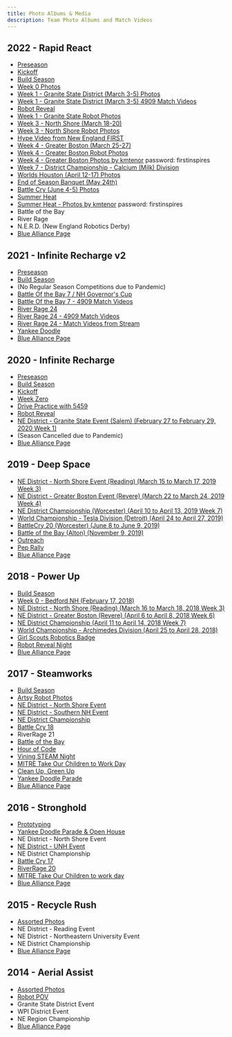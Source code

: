 ```yaml
---
title: Photo Albums & Media
description: Team Photo Albums and Match Videos
---
```


## 2022 - Rapid React
- [Preseason](https://photos.app.goo.gl/mnXAjcovJr3xpLTQ7)
- [Kickoff](https://photos.app.goo.gl/WmbH6nJRJBVJd8dK7)
- [Build Season](https://photos.app.goo.gl/zfcTyqDhC3XhiVeH8)
- [Week 0 Photos](https://photos.app.goo.gl/5WRWNa7XaW8ywNvb8)
- [Week 1 - Granite State District (March 3-5) Photos](https://photos.app.goo.gl/NFuJxfrbKAHH4spd8)
- [Week 1 - Granite State District (March 3-5) 4909 Match Videos](https://www.youtube.com/watch?v=nvY1YtocpO0&list=PLlKTcxHFcdxuTbgHzaViO-Wj4kbDxZ6dA)
- [Robot Reveal](https://photos.app.goo.gl/ay7ZZTgveWni5t4V6)
- [Week 1 - Granite State Robot Photos](https://photos.app.goo.gl/1QBZ7ud22x4NL8QV6)
- [Week 3 - North Shore (March 18-20)](https://photos.app.goo.gl/ACbkYg7yeHgawX3h8)
- [Week 3 - North Shore Robot Photos](https://photos.app.goo.gl/HwGpq9xTDoKSrJQz5)
- [Hype Video from New England FIRST](https://www.youtube.com/watch?v=JGqLZ0XBCoA)
- [Week 4 - Greater Boston (March 25-27)](https://photos.app.goo.gl/49jAfxpLVwSujrGR8)
- [Week 4 - Greater Boston Robot Photos](https://photos.app.goo.gl/J193CYVwvb8wmhni9)
- [Week 4 - Greater Boston Photos by kmtenor]( https://kmtenor.smugmug.com/Robotics/FSC-NE-Greater-Boston-District-2022/) password: firstinspires
- [Week 7 - District Championship - Calcium (Milk) Division](https://photos.app.goo.gl/3TV7EdrWqe4yzMQ89)
- [Worlds Houston (April 12-17) Photos](https://photos.app.goo.gl/Fm3aWKjkKCJriq2n9)
- [End of Season Banquet (May 24th)](https://photos.app.goo.gl/tmyZ4r2Q8bxAmWyi9)
- [Battle Cry (June 4-5) Photos](https://photos.app.goo.gl/b41kZ1qScaQsCVqf8)
- [Summer Heat](https://photos.app.goo.gl/zheqPCUjC5YAhNLt8) 
- [Summer Heat - Photos by kmtenor](https://kmtenor.smugmug.com/Robotics/Summer-Heat-2022/) password: firstinspires
- Battle of the Bay
- River Rage
- N.E.R.D. (New England Robotics Derby)
- [Blue Alliance Page](https://www.thebluealliance.com/team/4909/2022)

## 2021 - Infinite Recharge v2
- [Preseason](https://photos.app.goo.gl/R8RYvWZveXehZe53A)
- [Build Season](https://photos.app.goo.gl/xfF2GpdJiGmouwkC9)
- (No Regular Season Competitions due to Pandemic)
- [Battle Of the Bay 7 / NH Governor's Cup](https://photos.app.goo.gl/4QcgzKpc1abTeSRY8)
- [Battle Of the Bay 7 - 4909 Match Videos](https://www.youtube.com/watch?v=qi_mAFbvMIE&list=PLlKTcxHFcdxu7LivwutIC0TLdUdl14rtZ)
- [River Rage 24](https://photos.app.goo.gl/82AUm14fRjBzUXeZA)
- [River Rage 24 - 4909 Match Videos](https://www.youtube.com/watch?v=s1ETTantCUg&list=PLlKTcxHFcdxvvfFMzldmjk62qME-dEMP8)
- [River Rage 24 - Match Videos from Stream](https://www.youtube.com/watch?v=YEGHWhThu9M&list=PLYeKuuNVrQ-t2wf7bBB_wGhmbFNs6o-ax)
- [Yankee Doodle](https://photos.app.goo.gl/d2UMizKwHkykL3jV9)
- [Blue Alliance Page](https://www.thebluealliance.com/team/4909/2021)

## 2020 - Infinite Recharge
- [Preseason](https://photos.app.goo.gl/DkecnqdyizbJRteT7)
- [Build Season](https://photos.app.goo.gl/QAKrXrcLr3J7FSa58)
- [Kickoff](https://photos.app.goo.gl/6C7745ixHknBahoV9)
- [Week Zero](https://photos.app.goo.gl/nrut4YSxo4ssLp3RA)
- [Drive Practice with 5459](https://photos.app.goo.gl/qSaoDbc5mwhLECNY6)
- [Robot Reveal](https://photos.app.goo.gl/y8FogyjtLz34S7uE6)
- [NE District - Granite State Event (Salem) (February 27 to February 29, 2020 Week 1)](https://photos.app.goo.gl/EGPyGoAGDweEVyUC8)
- (Season Cancelled due to Pandemic)
- [Blue Alliance Page](https://www.thebluealliance.com/team/4909/2020)

## 2019 - Deep Space
- [NE District - North Shore Event (Reading) (March 15 to March 17, 2019 Week 3)](https://photos.app.goo.gl/hqvmHNnhV5ZbpvsZ6)
- [NE District - Greater Boston Event (Revere) (March 22 to March 24, 2019 Week 4)](https://photos.app.goo.gl/kn8MA2RGy7evsLE1A)
- [NE District Championship (Worcester) (April 10 to April 13, 2019 Week 7)](https://photos.app.goo.gl/1LX1MwCeawoE1Nvm9)
- [World Championship - Tesla Division (Detroit) (April 24 to April 27, 2019)](https://photos.app.goo.gl/uXSur1paU4gK3zgw8)
- [BattleCry 20 (Worcester) (June 8 to June 9, 2019)](https://photos.app.goo.gl/mvPEjJus4YNL49CH9)
- [Battle of the Bay (Alton) (November 9, 2019)](https://photos.app.goo.gl/M6nZ2E1zJ3DDKVaQ6)
- [Outreach](https://photos.app.goo.gl/EwD2jUjvMaoLTYTV9)
- [Pep Rally](https://photos.app.goo.gl/9fL8Y99LkHEhVmFd6)
- [Blue Alliance Page](https://www.thebluealliance.com/team/4909/2019)

## 2018 - Power Up
- [Build Season](https://photos.app.goo.gl/YyYUIDdQWe3Pv9QS2)
- [Week 0 - Bedford NH (February 17, 2018)](https://photos.app.goo.gl/buMK0VfONbOEvbnl1)
- [NE District - North Shore (Reading) (March 16 to March 18, 2018 Week 3)](https://photos.app.goo.gl/K4iCfzVkFJZzEtRT6)
- [NE District - Greater Boston (Revere) (April 6 to April 8, 2018 Week 6)](https://photos.app.goo.gl/SvdvVi3n45SYG0mN2)
- [NE District Championship (April 11 to April 14, 2018 Week 7)](https://photos.app.goo.gl/DOGx7sTwde9GdKfz2)
- [World Championship - Archimedes Division (April 25 to April 28, 2018)](https://photos.app.goo.gl/L0297Yv3q1gJvunl2)
- [Girl Scouts Robotics Badge](https://photos.app.goo.gl/3xvYackZwZuXG6OD2)
- [Robot Reveal Night](https://photos.app.goo.gl/FG0WM32Zd438A4k73)
- [Blue Alliance Page](https://www.thebluealliance.com/team/4909/2018)

## 2017 - Steamworks
- [Build Season](https://goo.gl/photos/YkKejmqAJGVavtUz9)
- [Artsy Robot Photos](https://goo.gl/photos/h5psbmVCEd2qvUdJ8)
- [NE District - North Shore Event](https://goo.gl/photos/gDK6yDKWiLNHRzfe8)
- [NE District - Southern NH Event](https://goo.gl/photos/ZFZr7Mz1XEnLfnXM8)
- [NE District Championship](https://goo.gl/photos/LtQ7jN6CwBL2UScp6)
- [Battle Cry 18](https://goo.gl/photos/oTRzQfD5htDNbUgJ8)
- RiverRage 21
- [Battle of the Bay](https://photos.app.goo.gl/2A6cBbvVSZgLDbHG2)
- [Hour of Code](https://goo.gl/photos/kGqE2fa2fwspLKRg6)
- [Vining STEAM Night](https://goo.gl/photos/juuoj6CJoRCNaDkN7)
- [MITRE Take Our Children to Work Day](https://goo.gl/photos/jLC2DGDgQ1qGz8NK6)
- [Clean Up, Green Up](https://goo.gl/photos/Y8DrmzWae2HZKKmcA)
- [Yankee Doodle Parade](https://photos.app.goo.gl/vsYbdrwqyOQfKVRA3)
- [Blue Alliance Page](https://www.thebluealliance.com/team/4909/2017)

## 2016 - Stronghold
- [Prototyping](https://photos.app.goo.gl/bVvjGi7hF3GrfaMP8)
- [Yankee Doodle Parade & Open House](https://goo.gl/photos/T18P23Z2TS4MviUh7)
- NE District - North Shore Event
- [NE District - UNH Event](https://goo.gl/photos/gpELa1cHwrr4doFv8)
- NE District Championship
- [Battle Cry 17](https://goo.gl/photos/smRh2dCm7KTuBQs39)
- [RiverRage 20](https://goo.gl/photos/LA7grfijNDaP86SE9)
- [MITRE Take Our Children to work day](https://goo.gl/photos/5HBLcWHgDhSBBETz7)
- [Blue Alliance Page](https://www.thebluealliance.com/team/4909/2016)

## 2015 - Recycle Rush
- [Assorted Photos](https://photos.app.goo.gl/x8St247pNvtD6d1s8)
- NE District - Reading Event
- NE District - Northeastern University Event
- NE District Championship
- [Blue Alliance Page](https://www.thebluealliance.com/team/4909/2015)

## 2014 - Aerial Assist
- [Assorted Photos](https://photos.app.goo.gl/4Ec6JAVhC251AyrV9)
- [Robot POV](https://photos.app.goo.gl/XQHGXgYK82HqciDa7)
- Granite State District Event
- WPI District Event
- NE Region Championship
- [Blue Alliance Page](https://www.thebluealliance.com/team/4909/2014)
